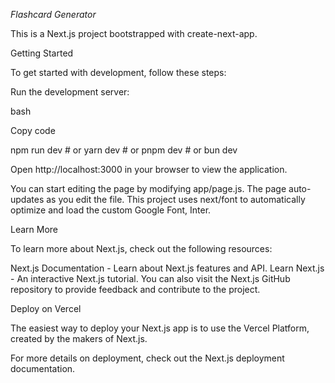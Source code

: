 *Flashcard Generator*


This is a Next.js project bootstrapped with create-next-app.

Getting Started

To get started with development, follow these steps:

Run the development server:

bash

Copy code

npm run dev   # or
yarn dev      # or
pnpm dev      # or
bun dev

Open http://localhost:3000 in your browser to view the application.

You can start editing the page by modifying app/page.js.
The page auto-updates as you edit the file.
This project uses next/font to automatically optimize and load the custom Google Font, Inter.

Learn More

To learn more about Next.js, check out the following resources:

Next.js Documentation - Learn about Next.js features and API.
Learn Next.js - An interactive Next.js tutorial.
You can also visit the Next.js GitHub repository to provide feedback and contribute to the project.

Deploy on Vercel

The easiest way to deploy your Next.js app is to use the Vercel Platform, created by the makers of Next.js.

For more details on deployment, check out the Next.js deployment documentation.
